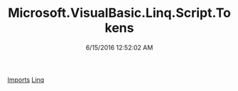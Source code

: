 ﻿---
title: Microsoft.VisualBasic.Linq.Script.Tokens
date: 6/15/2016 12:52:02 AM
---

[Imports](T-Microsoft.VisualBasic.Linq.Script.Tokens.Imports.html)
[Linq](T-Microsoft.VisualBasic.Linq.Script.Tokens.Linq.html)
